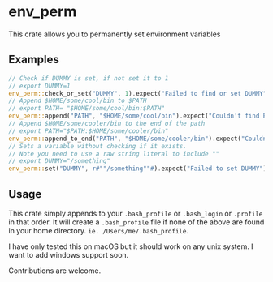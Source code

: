 # env_perm

This crate allows you to permanently set environment variables

## Examples
```rust
// Check if DUMMY is set, if not set it to 1
// export DUMMY=1
env_perm::check_or_set("DUMMY", 1).expect("Failed to find or set DUMMY");
// Append $HOME/some/cool/bin to $PATH
// export PATH= "$HOME/some/cool/bin:$PATH"
env_perm::append("PATH", "$HOME/some/cool/bin").expect("Couldn't find PATH");
// Append $HOME/some/cooler/bin to the end of the path
// export PATH="$PATH:$HOME/some/cooler/bin"
env_perm::append_to_end("PATH", "$HOME/some/cooler/bin").expect("Couldn't find PATH");
// Sets a variable without checking if it exists.
// Note you need to use a raw string literal to include ""
// export DUMMY="/something"
env_perm::set("DUMMY", r#""/something""#).expect("Failed to set DUMMY");
```

## Usage
This crate simply appends to your `.bash_profile` or `.bash_login` or `.profile`
in that order.
It will create a `.bash_profile` file if none of the above are
found in your home directory.
`ie. /Users/me/.bash_profile`.

I have only tested this on macOS but it should
work on any unix system. I want to add windows 
support soon.

Contributions are welcome.
